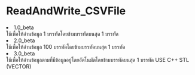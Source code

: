# ReadAndWrite_CSVFile
<li>1.0_beta</li> ใช้เพื่อให้อ่านข้อมูล 1 บรรทัดโดยข้ามบรรทัดบนสุด 1 บรรทัด
<li>2.0_beta</li> ใช้เพื่อให้อ่านข้อมูล 100 บรรทัดโดยข้ามบรรทัดบนสุด 1 บรรทัด
<li>3.0_beta</li> ใช้เพื่อให้อ่านข้อมูลตามที่มีข้อมูลอยู่โดยอัตโนมัตโดยข้ามบรรทัดบนสุด 1 บรรทัด USE C++ STL (VECTOR)
